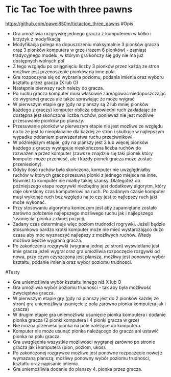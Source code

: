 # **Tic Tac Toe with three pawns**
https://github.com/pawel850m/tictactoe_three_pawns
#Opis
* Gra umożliwia rozgrywkę jednego gracza z komputerem w kółko i krzyżyk z modyfikacją.
* Modyfikacja polega na dopuszczeniu maksymalnie 3 pionków gracza oraz 3 pionków komputera w grze (razem 6 pionków) - 
zamiast tradycyjnego modelu, w którym gra kończy się gdy nie ma już dostępnych wolnych pól
* Z tego względu po osiągnięciu liczby 3 pionków przez każdą ze stron możliwe jest przenoszenie pionków na inne pola.
* Gra rozpoczyna się od wybrania poziomu, podania imienia oraz wyboru kształtu przez gracza (X lub O)
* Następnie pierwszy ruch należy do gracza.
* Po ruchu gracza komputer musi właściwie zareagować niedopuszczając do wygranej gracza ale także sprawiając że może wygrać
* W pierwszym etapie gry (gdy na planszy są 2 lub mniej pionków każdego z graczy) komputer oblicza odpowiedni ruch
zakładając że dostępna jest skończona liczba ruchów, ponieważ nie jest możliwe przesuwanie pionków po planszy.
* Przesuwanie pionków w pierwszym etapie nie jest możliwe ze względu na to że jest to nieopłacalne dla każdej ze stron i 
skutkuje w najlepszym wypadku oddaniem pierwszeństwa ruchu przeciwnikowi.
* W późniejszym etapie, gdy na planszy jest 3 lub więcej pionków każdego z graczy występuje nieskończona liczba ruchów do rozważenia przez komputer 
(zawsze znajdzie się taki pionek który komputer może przenieść, ale i każdy pionek gracza może zostać przeniesiony).
* Gdyby ilość ruchów była skończona, komputer nie uwzględniałby ruchów w których gracz 
przesuwa pionki z jednego miejsca na inne. Również to komputer nie miałby takiej szansy. Dlategoteż do późniejszego etapu rozgrywki niezbędny jest dodatkowy algorytm, który daje określony czas komputerowi na
ruch. Po zadanym czasie komputer musi wykonać ruch bez względu na to czy jest to najlepszy ruch jaki może wykonać.
* Przy stosowaniu algorytmu konieczym jest aby zapamiętane zostało zarówno położenie najlepszego możliwego ruchu jak i najlepszego 'usunięcia'
pionka z danej pozycji.
* Zadany czas determinuje więc poziom trudności rogrywki. Jeżeli będzie stosunkowo bardzo krótki komputer może nie mieć 
wystarczająco dużo czasu aby móc wyznaczyć najlepszy z możliwych ruchów. Wtedy możliwa będzie wygrana gracza.
* Po zakończeniu rozgrywki (wygrana jednej ze stron) wyświetlane jest imie gracza jeżeli wygrał oraz gra umożliwia
rozpoczęcie rozgywki od nowa, przy czym czyszczona jest plansza, możliwy jest ponowny wybór kształtu, podanie imienia 
oraz wybor poziomu trudnosci.

#Testy
* Gra uniemożliwia wybór kształtu innego niż X lub O  
* Gra umożliwia wybór poziomu trudności - tak aby była 
możliwość zwycięstwa gracza.
* W pierwszym etapie gry (gdy na planszy jest do 2 pionków każdej ze stron) gra uniemożliwia usunięcie z pola zarówno
pionka komputera jak i gracza)
* W drugim etapie gra uniemożliwia usunięcie pionka komputera i dodanie pionka gracza (2 pionki komputera i 4 
pionki gracza w grze)
* Nie można przenieść pionka na pole należące do komputera.
* Komputer nie może usunąć pionka należącego do gracza ani ustawić pionka na polu gracza.
* Gra uwzględnia wszystkie możliwości wygranej zarówno po stronie gracza jak i komputera (pion, poziom, ukos).
* Po zakończonej rozgrywce możliwe jest ponowne rozpoczęcie nowej z wymazaną planszą; możliwy ponowny wybór poziomu trudności,
kształtu oraz napisanie imienia. 
* Gra uniemożliwia dodanie do planszy 4. pionka przez gracza.



